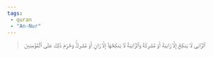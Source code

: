 ```yaml
---
tags: 
 - quran 
 - "An-Nur"
---
```


> ٱلزَّانِي لَا يَنكِحُ إِلَّا زَانِيَةً أَوۡ مُشۡرِكَةٗ وَٱلزَّانِيَةُ لَا يَنكِحُهَآ إِلَّا زَانٍ أَوۡ مُشۡرِكٞۚ وَحُرِّمَ ذَٰلِكَ عَلَى ٱلۡمُؤۡمِنِينَ
